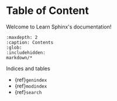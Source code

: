 # Table of Content
Welcome to Learn Sphinx's documentation!

``` {toctree}
:maxdepth: 2
:caption: Contents
:glob:
:includehidden:
markdown/*
```

Indices and tables
* {ref}`genindex`
* {ref}`modindex`
* {ref}`search`

